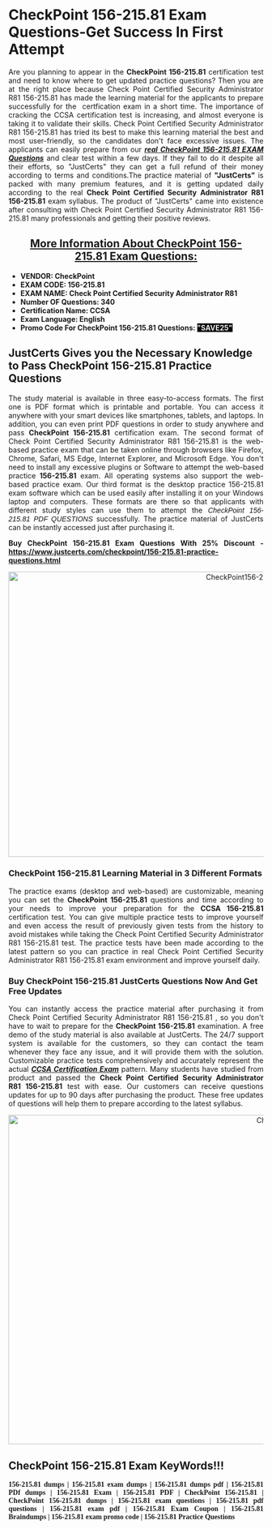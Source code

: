 <h1><strong>CheckPoint 156-215.81 Exam Questions-Get Success In First Attempt</strong></h1>

<p style="text-align: justify;">Are you planning to appear in the <strong>CheckPoint 156-215.81</strong> certification test and need to know where to get updated practice questions? Then you are at the right place because Check Point Certified Security Administrator R81 156-215.81 has made the learning material for the applicants to prepare successfully for the  certfication exam in a short time. The importance of cracking the CCSA certification test is increasing, and almost everyone is taking it to validate their skills. Check Point Certified Security Administrator R81 156-215.81 has tried its best to make this learning material the best and most user-friendly, so the candidates don't face excessive issues. The applicants can easily prepare from our <strong><em><a href="https://www.justcerts.com/checkpoint/156-215.81-practice-questions.html">real CheckPoint 156-215.81 EXAM Questions</a></em></strong> and clear test within a few days. If they fail to do it despite all their efforts, so "JustCerts" they can get a full refund of their money according to terms and conditions.The practice material of <strong>"JustCerts"</strong> is packed with many premium features, and it is getting updated daily according to the real <strong>Check Point Certified Security Administrator R81 156-215.81</strong> exam syllabus. The product of "JustCerts" came into existence after consulting with Check Point Certified Security Administrator R81 156-215.81 many professionals and getting their positive reviews.</p>

<h2 style="text-align: center;"><u><strong>More Information About CheckPoint 156-215.81 Exam Questions:</strong></u></h2>

<ul>
	<li><strong>VENDOR: CheckPoint</strong></li>
	<li><strong>EXAM CODE: 156-215.81</strong></li>
	<li><strong>EXAM NAME: <span style="background-color:#ffffff;">Check Point Certified Security Administrator R81</span></strong></li>
	<li><strong>Number OF Questions: 340</strong></li>
	<li><strong>Certification Name: CCSA</strong></li>
	<li><strong>Exam Language: English</strong></li>
	<li><strong>Promo Code For CheckPoint 156-215.81 Questions: <span style="color:#ecf0f1;"><span style="background-color:#000000;">"SAVE25"</span></span></strong></li>
</ul>

<h2><strong>JustCerts Gives you the Necessary Knowledge to Pass CheckPoint 156-215.81 Practice Questions</strong></h2>

<p style="text-align: justify;">The study material is available in three easy-to-access formats. The first one is PDF format which is printable and portable. You can access it anywhere with your smart devices like smartphones, tablets, and laptops. In addition, you can even print PDF questions in order to study anywhere and pass <strong>CheckPoint 156-215.81</strong> certification exam. The second format of Check Point Certified Security Administrator R81 156-215.81 is the web-based practice exam that can be taken online through browsers like Firefox, Chrome, Safari, MS Edge, Internet Explorer, and Microsoft Edge. You don't need to install any excessive plugins or Software to attempt the web-based practice <strong> 156-215.81</strong> exam. All operating systems also support the web-based practice exam. Our third format is the desktop practice 156-215.81 exam software which can be used easily after installing it on your Windows laptop and computers. These formats are there so that applicants with different study styles can use them to attempt the <span style="text-align:justify;"><span style="font-family:Arial,Helvetica,sans-serif;"><em>CheckPoint</em></span><strong><em> </em></strong><span style="font-family:Arial,Helvetica,sans-serif;"><em>156-215.81 PDF QUESTIONS</em></span></span> successfully. The practice material of JustCerts can be instantly accessed just after purchasing it.</p>

<p style="text-align: justify;"><strong>Buy CheckPoint 156-215.81 Exam Questions With 25% Discount - <a href="https://www.justcerts.com/checkpoint/156-215.81-practice-questions.html">https://www.justcerts.com/checkpoint/156-215.81-practice-questions.html</a></strong></p>

<center><img alt="CheckPoint156-215.81 Exam Dumps" src="https://media.licdn.com/dms/image/D4D12AQEVHJj-QdVG2g/article-cover_image-shrink_600_2000/0/1678087447052?e=2147483647&v=beta&t=ppQDKJxDo4cyI7tPocshvUw4n40MuMqVprGjdDn2f6U" style="height: 563px; width: 1000px;" /></center>

<h3><strong>CheckPoint 156-215.81 Learning Material in 3 Different Formats</strong></h3>

<p style="text-align: justify;">The practice exams (desktop and web-based) are customizable, meaning you can set the <strong>CheckPoint 156-215.81</strong> questions and time according to your needs to improve your preparation for the <strong>CCSA 156-215.81</strong> certification test. You can give multiple practice tests to improve yourself and even access the result of previously given tests from the history to avoid mistakes while taking the Check Point Certified Security Administrator R81 156-215.81 test. The practice tests have been made according to the latest pattern so you can practice in real Check Point Certified Security Administrator R81 156-215.81 exam environment and improve yourself daily.</p>

<h3><strong>Buy CheckPoint 156-215.81 JustCerts Questions Now And Get Free Updates</strong></h3>

<p style="text-align: justify;">You can instantly access the practice material after purchasing it from Check Point Certified Security Administrator R81 156-215.81 , so you don't have to wait to prepare for the <strong>CheckPoint 156-215.81</strong> examination. A free demo of the study material is also available at JustCerts. The 24/7 support system is available for the customers, so they can contact the team whenever they face any issue, and it will provide them with the solution. Customizable practice tests comprehensively and accurately represent the actual <a href="https://www.justcerts.com/checkpoint/ccsa-certification-exams.html"><span style="text-align:justify;"><strong><em>CCSA Certification Exam</em></strong></span></a> pattern. Many students have studied from product and passed the <strong>Check Point Certified Security Administrator R81 156-215.81</strong> test with ease. Our customers can receive questions updates for up to 90 days after purchasing the product. These free updates of questions will help them to prepare according to the latest syllabus.</p>

<center><img alt="CheckPoint156-215.81 Exam Dumps" src="https://i.imgur.com/ILNYM6U.jpg" style="height: 650px; width: 1200px;" /></center>

<h2 style="text-align: justify;"><strong>CheckPoint 156-215.81 Exam KeyWords!!!</strong></h2>

<p style="text-align: justify;"><span style="font-family:Georgia,serif;"><strong>156-215.81 dumps | 156-215.81 exam dumps | 156-215.81 dumps pdf | 156-215.81 PDf dumps | 156-215.81 Exam | 156-215.81 PDF | CheckPoint 156-215.81 | CheckPoint 156-215.81 dumps | 156-215.81 exam questions | 156-215.81 pdf questions | 156-215.81 exam pdf | 156-215.81 Exam Coupon | 156-215.81 Braindumps | 156-215.81 exam promo code | 156-215.81 Practice Questions</strong></span></p>
